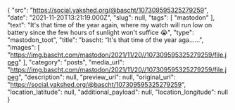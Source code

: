 {
  "src": "https://social.yakshed.org/@bascht/107309595325279259",
  "date": "2021-11-20T13:21:19.000Z",
  "slug": null,
  "tags": [
    "mastodon"
  ],
  "text": "It's that time of the year again, where my watch will run low on battery since the few hours of sunlight won't suffice 😭",
  "type": "mastodon_toot",
  "title": "bascht: “It's that time of the year aga……",
  "images": [
    "https://img.bascht.com/mastodon/2021/11/20//107309595325279259/file.jpeg"
  ],
  "category": "posts",
  "media_url": "https://img.bascht.com/mastodon/2021/11/20//107309595325279259/file.jpeg",
  "description": null,
  "preview_url": null,
  "original_url": "https://social.yakshed.org/@bascht/107309595325279259",
  "location_latitude": null,
  "additional_payload": null,
  "location_longitude": null
}